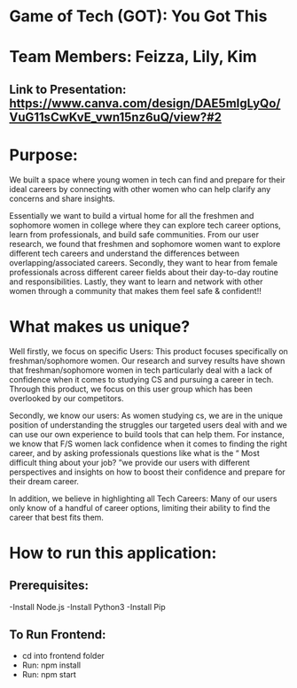 # Game of Tech (GOT): You Got This

# Team Members: Feizza, Lily, Kim 

## Link to Presentation: https://www.canva.com/design/DAE5mIgLyQo/VuG11sCwKvE_vwn15nz6uQ/view?#2

# Purpose:
We built a space where young women in tech can find and prepare for their ideal careers by connecting with other women who can help clarify any concerns and share insights.

Essentially we want to build a virtual home for all the freshmen and sophomore women in college where they can explore tech career options, learn from professionals, and build safe communities. From our user research, we found that freshmen and sophomore women want to explore different tech careers and understand the differences between overlapping/associated careers. Secondly, they want to hear from female professionals across different career fields about their day-to-day routine and responsibilities. Lastly, they want to learn and network with other women through a community that makes them feel safe & confident!!

# What makes us unique?

Well firstly, we focus on specific Users: This product focuses specifically on freshman/sophomore women. Our research and survey results have shown that freshman/sophomore women in tech particularly deal with a lack of confidence when it comes to studying CS and pursuing a career in tech. Through this product, we focus on this user group which has been overlooked by our competitors.

Secondly, we know our users: As women studying cs, we are in the unique position of understanding the struggles our targeted users deal with and we can use our own experience to build tools that can help them. For instance, we know that F/S women lack confidence when it comes to finding the right career, and by asking professionals questions like what is the “ Most difficult thing about your job? ”we provide our users with different perspectives and insights on how to boost their confidence and prepare for their dream career. 

In addition, we believe in highlighting all Tech Careers: Many of our users only know of a handful of career options, limiting their ability to find the career that best fits them. 


# How to run this application:

## Prerequisites:
-Install Node.js
-Install Python3
-Install Pip

## To Run Frontend:
- cd into frontend folder
- Run: npm install
- Run: npm start


